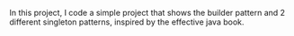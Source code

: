 In this project, I code a simple project that shows the builder pattern and 2 different singleton patterns, inspired by the effective java book.
